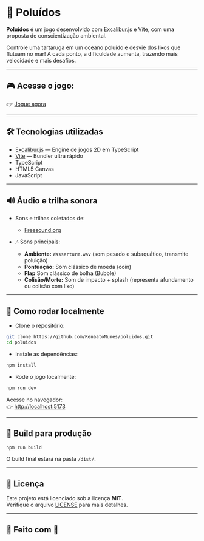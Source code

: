 
# 🌊 Poluídos

**Poluídos** é um jogo desenvolvido com [Excalibur.js](https://excaliburjs.com/) e [Vite](https://vitejs.dev/), com uma proposta de conscientização ambiental.

Controle uma tartaruga em um oceano poluído e desvie dos lixos que flutuam no mar! A cada ponto, a dificuldade aumenta, trazendo mais velocidade e mais desafios.

---

## 🎮 Acesse o jogo:

👉 [Jogue agora](https://poluidos.vercel.app/)  

---

## 🛠️ Tecnologias utilizadas

- [Excalibur.js](https://excaliburjs.com/) — Engine de jogos 2D em TypeScript
- [Vite](https://vitejs.dev/) — Bundler ultra rápido
- TypeScript
- HTML5 Canvas
- JavaScript

---

## 🔊 Áudio e trilha sonora

- Sons e trilhas coletados de:
  - [Freesound.org](https://freesound.org)

- 🎶 Sons principais:
  - **Ambiente:** `Wasserturm.wav` (som pesado e subaquático, transmite poluição)
  - **Pontuação:** Som clássico de moeda (coin)
  - **Flap** Som clássico de bolha (Bubble)
  - **Colisão/Morte:** Som de impacto + splash (representa afundamento ou colisão com lixo)

---

## 🚀 Como rodar localmente

- Clone o repositório:

```bash
git clone https://github.com/RenaatoNunes/poluidos.git
cd poluidos
```

- Instale as dependências:

```bash
npm install
```

- Rode o jogo localmente:

```bash
npm run dev
```

Acesse no navegador:  
👉 [http://localhost:5173](http://localhost:5173)

---

## 🔨 Build para produção

```bash
npm run build
```

O build final estará na pasta `/dist/`.

---

## 📄 Licença

Este projeto está licenciado sob a licença **MIT**.  
Verifique o arquivo [LICENSE](./LICENSE) para mais detalhes.

---

## 🐢 Feito com 💙